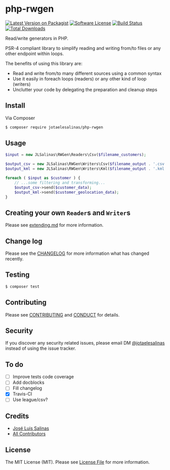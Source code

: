 # php-rwgen

[![Latest Version on Packagist][ico-version]][link-packagist]
[![Software License][ico-license]](LICENSE.md)
[![Build Status][ico-travis]][link-travis]
[![Total Downloads][ico-downloads]][link-downloads]

Read/write generators in PHP.

PSR-4 compliant library to simplify reading and writing from/to files or any other endpoint within loops.

The benefits of using this library are:

- Read and write from/to many different sources using a common syntax
- Use it easily in foreach loops (readers) or any other kind of loop (writers)
- Unclutter your code by delegating the preparation and cleanup steps

## Install

Via Composer

```bash
$ composer require jotaelesalinas/php-rwgen
```

## Usage

```php
$input = new JLSalinas\RWGen\Readers\Csv($filename_customers);

$output_csv = new JLSalinas\RWGen\Writers\Csv($filename_output . '.csv');
$output_kml = new JLSalinas\RWGen\Writers\Kml($filename_output . '.kml');

foreach ( $input as $customer ) {
    // ...some filtering and transforming...
    $output_csv->send($customer_data);
    $output_kml->send($customer_geolocation_data);
}
```

## Creating your own `Reader`s and `Writer`s

Please see [extending.md](docs/extending.md) for more information.

## Change log

Please see the [CHANGELOG](CHANGELOG.md) for more information what has changed recently.

## Testing

```bash
$ composer test
```

## Contributing

Please see [CONTRIBUTING](CONTRIBUTING.md) and [CONDUCT](CONDUCT.md) for details.

## Security

If you discover any security related issues, please email DM [@jotaelesalinas](http://twitter.com/jotaelesalinas) instead of using the issue tracker.

## To do

- [ ] Improve tests code coverage
- [ ] Add docblocks
- [ ] Fill changelog
- [x] Travis-CI
- [ ] Use league/csv?

## Credits

- [José Luis Salinas][link-author]
- [All Contributors][link-contributors]

## License

The MIT License (MIT). Please see [License File](LICENSE.md) for more information.

[ico-version]: https://img.shields.io/packagist/v/jotaelesalinas/php-rwgen.svg?style=flat-square
[ico-license]: https://img.shields.io/badge/license-MIT-brightgreen.svg?style=flat-square
[ico-travis]: https://img.shields.io/travis/jotaelesalinas/php-rwgen/master.svg?style=flat-square
[ico-downloads]: https://img.shields.io/packagist/dt/jotaelesalinas/php-rwgen.svg?style=flat-square

[link-packagist]: https://packagist.org/packages/jotaelesalinas/php-rwgen
[link-travis]: https://travis-ci.org/jotaelesalinas/php-rwgen
[link-downloads]: https://packagist.org/packages/jotaelesalinas/php-rwgen
[link-author]: https://github.com/jotaelesalinas
[link-contributors]: ../../contributors
